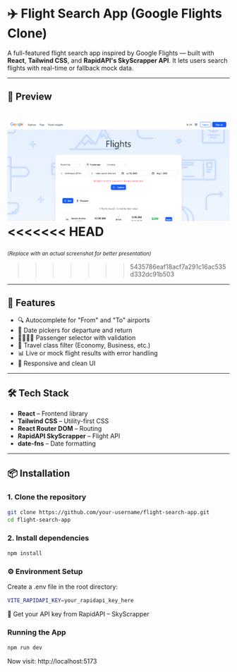 # ✈️ Flight Search App (Google Flights Clone)

A full-featured flight search app inspired by Google Flights — built with **React**, **Tailwind CSS**, and **RapidAPI's SkyScrapper API**. It lets users search flights with real-time or fallback mock data.

---

## 📸 Preview

![Flight Search UI Screenshot](./public/preview.png)  
<<<<<<< HEAD
=======
<sub>*(Replace with an actual screenshot for better presentation)*</sub>
>>>>>>> 5435786eaf18acf7a291c16ac535d332dc91b503

---

## 🚀 Features

- 🔍 Autocomplete for "From" and "To" airports
- 📅 Date pickers for departure and return
- 👨‍👩‍👧‍👦 Passenger selector with validation
- 🎫 Travel class filter (Economy, Business, etc.)
- 📊 Live or mock flight results with error handling
- 📱 Responsive and clean UI

---

## 🛠️ Tech Stack

- **React** – Frontend library  
- **Tailwind CSS** – Utility-first CSS  
- **React Router DOM** – Routing  
- **RapidAPI SkyScrapper** – Flight API  
- **date-fns** – Date formatting  

---

## 📦 Installation

### 1. Clone the repository

```bash
git clone https://github.com/your-username/flight-search-app.git
cd flight-search-app
```

### 2. Install dependencies

```bash
npm install
```

### ⚙️ Environment Setup
Create a .env file in the root directory:
```bash
VITE_RAPIDAPI_KEY=your_rapidapi_key_here
```
🔐 Get your API key from RapidAPI – SkyScrapper

### Running the App
```bash
npm run dev
```
Now visit: http://localhost:5173

